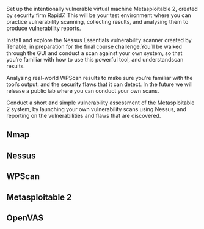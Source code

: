 Set up the intentionally vulnerable virtual machine Metasploitable 2, created by security firm Rapid7. This will be your test environment where you can practice vulnerability scanning, collecting results, and analysing them to produce vulnerability reports.

Install and explore the Nessus Essentials vulnerability scanner created by Tenable, in preparation for the final course challenge.​ You’ll be walked through the GUI and conduct a scan against your own system, so that you’re familiar with how to use this powerful tool, and understandscan results.​

Analysing real-world WPScan results to make sure you’re familiar with the tool’s output. and the security flaws that it can detect. In the future we will release a public lab where you can conduct your own scans.​

Conduct a short and simple vulnerability assessment of the Metasploitable 2 system, by launching your own vulnerability scans using Nessus, and reporting on the vulnerabilities and flaws that are discovered.​

Nmap
----
Nessus
----
WPScan
----
Metasploitable 2
----
OpenVAS
----
